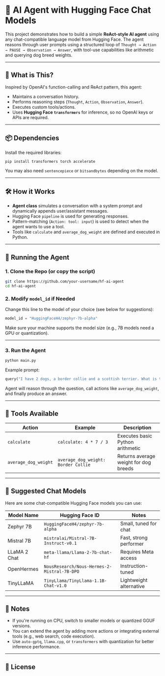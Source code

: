 # 🤖 AI Agent with Hugging Face Chat Models

This project demonstrates how to build a simple **ReAct-style AI agent** using any chat-compatible language model from Hugging Face. The agent reasons through user prompts using a structured loop of `Thought → Action → PAUSE → Observation → Answer`, with tool-use capabilities like arithmetic and querying dog breed weights.

---

## 🧠 What is This?

Inspired by OpenAI's function-calling and ReAct pattern, this agent:
- Maintains a conversation history.
- Performs reasoning steps (`Thought`, `Action`, `Observation`, `Answer`).
- Executes custom tools/actions.
- Uses **Hugging Face `transformers`** for inference, so no OpenAI keys or APIs are required.

---

## 📦 Dependencies

Install the required libraries:

```bash
pip install transformers torch accelerate
```

You may also need `sentencepiece` or `bitsandbytes` depending on the model.

---

## 🛠 How it Works

- **Agent class** simulates a conversation with a system prompt and dynamically appends user/assistant messages.
- Hugging Face `pipeline` is used for generating responses.
- Pattern-matching (`Action: tool: input`) is used to detect when the agent wants to use a tool.
- Tools like `calculate` and `average_dog_weight` are defined and executed in Python.

---

## 🚀 Running the Agent

### 1. Clone the Repo (or copy the script)

```bash
git clone https://github.com/your-username/hf-ai-agent
cd hf-ai-agent
```

### 2. Modify `model_id` if Needed

Change this line to the model of your choice (see below for suggestions):

```python
model_id = "HuggingFaceH4/zephyr-7b-alpha"
```

Make sure your machine supports the model size (e.g., 7B models need a GPU or quantization).

---

### 3. Run the Agent

```bash
python main.py
```

Example prompt:

```python
query("I have 2 dogs, a border collie and a scottish terrier. What is their combined weight?")
```

Agent will reason through the question, call actions like `average_dog_weight`, and finally produce an answer.

---

## 🧰 Tools Available

| Action               | Example                            | Description                              |
|----------------------|------------------------------------|------------------------------------------|
| `calculate`          | `calculate: 4 * 7 / 3`              | Executes basic Python arithmetic         |
| `average_dog_weight` | `average_dog_weight: Border Collie` | Returns average weight for dog breeds    |

---

## 🧪 Suggested Chat Models

Here are some chat-compatible Hugging Face models you can use:

| Model Name | Hugging Face ID | Notes |
|------------|------------------|-------|
| Zephyr 7B | `HuggingFaceH4/zephyr-7b-alpha` | Small, tuned for chat |
| Mistral 7B | `mistralai/Mistral-7B-Instruct-v0.1` | Fast, strong performer |
| LLaMA 2 Chat | `meta-llama/Llama-2-7b-chat-hf` | Requires Meta access |
| OpenHermes | `NousResearch/Nous-Hermes-2-Mistral-7B-DPO` | Instruction-tuned |
| TinyLLaMA | `TinyLlama/TinyLlama-1.1B-Chat-v1.0` | Lightweight alternative |

---

## 📌 Notes

- If you're running on CPU, switch to smaller models or quantized GGUF versions.
- You can extend the agent by adding more actions or integrating external tools (e.g., web search, code execution).
- Use `auto-gptq`, `llama.cpp`, or `transformers` with quantization for better inference performance.

---

## 📜 License
